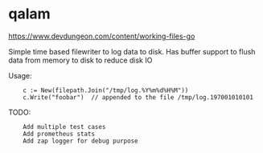# qalam

https://www.devdungeon.com/content/working-files-go

Simple time based filewriter to log data to disk. Has buffer support to flush data from memory to disk to reduce disk IO


Usage:


		c := New(filepath.Join("/tmp/log.%Y%m%d%H%M"))
		c.Write("foobar")  // appended to the file /tmp/log.197001010101


TODO:

		Add multiple test cases
		Add prometheus stats
		Add zap logger for debug purpose
